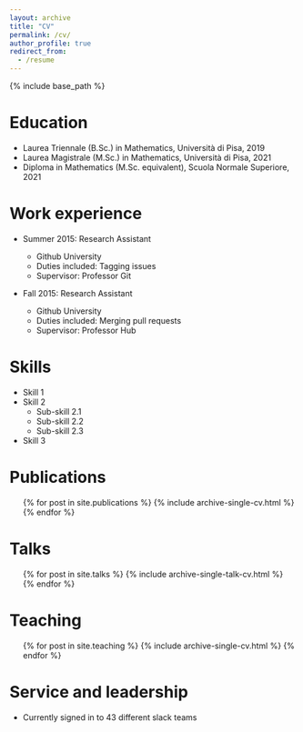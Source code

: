 ```yaml
---
layout: archive
title: "CV"
permalink: /cv/
author_profile: true
redirect_from:
  - /resume
---
```


{% include base_path %}

Education
======
* Laurea Triennale (B.Sc.) in Mathematics, Università di Pisa, 2019
* Laurea Magistrale (M.Sc.) in Mathematics, Università di Pisa, 2021
* Diploma in Mathematics (M.Sc. equivalent), Scuola Normale Superiore, 2021

Work experience
======
* Summer 2015: Research Assistant
  * Github University
  * Duties included: Tagging issues
  * Supervisor: Professor Git

* Fall 2015: Research Assistant
  * Github University
  * Duties included: Merging pull requests
  * Supervisor: Professor Hub
  
Skills
======
* Skill 1
* Skill 2
  * Sub-skill 2.1
  * Sub-skill 2.2
  * Sub-skill 2.3
* Skill 3

Publications
======
  <ul>{% for post in site.publications %}
    {% include archive-single-cv.html %}
  {% endfor %}</ul>
  
Talks
======
  <ul>{% for post in site.talks %}
    {% include archive-single-talk-cv.html %}
  {% endfor %}</ul>
  
Teaching
======
  <ul>{% for post in site.teaching %}
    {% include archive-single-cv.html %}
  {% endfor %}</ul>
  
Service and leadership
======
* Currently signed in to 43 different slack teams
